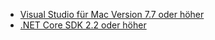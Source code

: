 * [Visual Studio für Mac Version 7.7 oder höher](https://www.visualstudio.com/downloads/)
* [.NET Core SDK 2.2 oder höher](https://www.microsoft.com/net/download/all)
